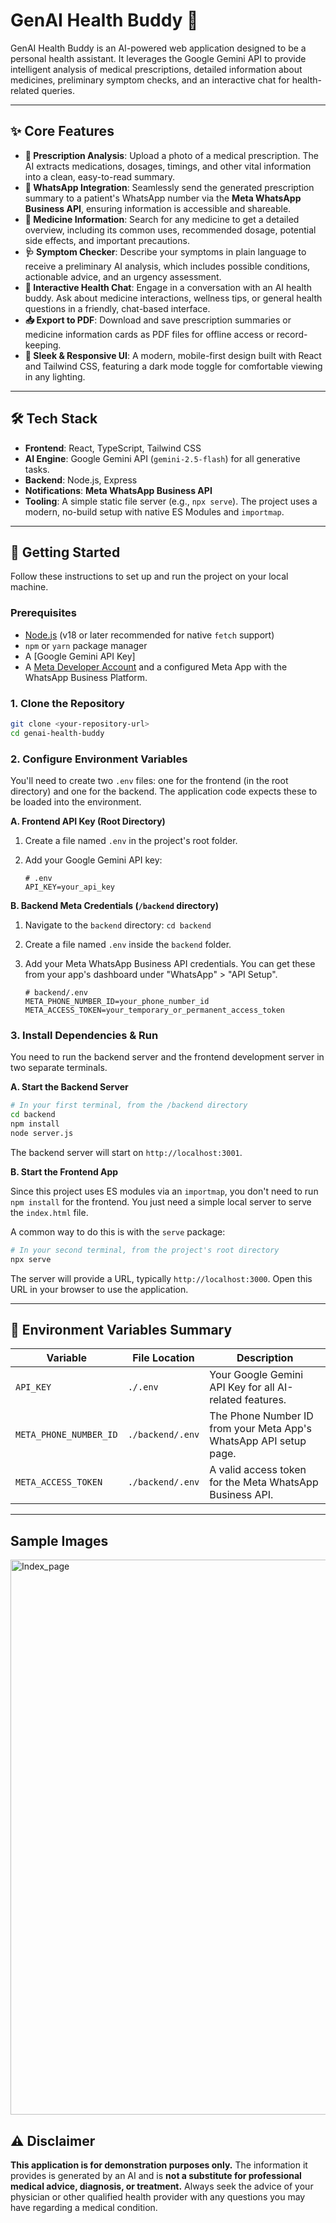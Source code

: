 # GenAI Health Buddy 🤖

GenAI Health Buddy is an AI-powered web application designed to be a personal health assistant. It leverages the Google Gemini API to provide intelligent analysis of medical prescriptions, detailed information about medicines, preliminary symptom checks, and an interactive chat for health-related queries.

---

## ✨ Core Features

-   **📄 Prescription Analysis**: Upload a photo of a medical prescription. The AI extracts medications, dosages, timings, and other vital information into a clean, easy-to-read summary.
-   **📱 WhatsApp Integration**: Seamlessly send the generated prescription summary to a patient's WhatsApp number via the **Meta WhatsApp Business API**, ensuring information is accessible and shareable.
-   **💊 Medicine Information**: Search for any medicine to get a detailed overview, including its common uses, recommended dosage, potential side effects, and important precautions.
-   **🩺 Symptom Checker**: Describe your symptoms in plain language to receive a preliminary AI analysis, which includes possible conditions, actionable advice, and an urgency assessment.
-   **💬 Interactive Health Chat**: Engage in a conversation with an AI health buddy. Ask about medicine interactions, wellness tips, or general health questions in a friendly, chat-based interface.
-   **📥 Export to PDF**: Download and save prescription summaries or medicine information cards as PDF files for offline access or record-keeping.
-   **🎨 Sleek & Responsive UI**: A modern, mobile-first design built with React and Tailwind CSS, featuring a dark mode toggle for comfortable viewing in any lighting.

---

## 🛠️ Tech Stack

-   **Frontend**: React, TypeScript, Tailwind CSS
-   **AI Engine**: Google Gemini API (`gemini-2.5-flash`) for all generative tasks.
-   **Backend**: Node.js, Express
-   **Notifications**: **Meta WhatsApp Business API**
-   **Tooling**: A simple static file server (e.g., `npx serve`). The project uses a modern, no-build setup with native ES Modules and `importmap`.

---

## 🚀 Getting Started

Follow these instructions to set up and run the project on your local machine.

### Prerequisites

-   [Node.js](https://nodejs.org/) (v18 or later recommended for native `fetch` support)
-   `npm` or `yarn` package manager
-   A [Google Gemini API Key]
-   A [Meta Developer Account](https://developers.facebook.com/) and a configured Meta App with the WhatsApp Business Platform.

### 1. Clone the Repository

```bash
git clone <your-repository-url>
cd genai-health-buddy
```

### 2. Configure Environment Variables

You'll need to create two `.env` files: one for the frontend (in the root directory) and one for the backend. The application code expects these to be loaded into the environment.

**A. Frontend API Key (Root Directory)**

1.  Create a file named `.env` in the project's root folder.
2.  Add your Google Gemini API key:

    ```env
    # .env
    API_KEY=your_api_key
    ```

**B. Backend Meta Credentials (`/backend` directory)**

1.  Navigate to the `backend` directory: `cd backend`
2.  Create a file named `.env` inside the `backend` folder.
3.  Add your Meta WhatsApp Business API credentials. You can get these from your app's dashboard under "WhatsApp" > "API Setup".

    ```env
    # backend/.env
    META_PHONE_NUMBER_ID=your_phone_number_id
    META_ACCESS_TOKEN=your_temporary_or_permanent_access_token
    ```

### 3. Install Dependencies & Run

You need to run the backend server and the frontend development server in two separate terminals.

**A. Start the Backend Server**

```bash
# In your first terminal, from the /backend directory
cd backend
npm install
node server.js
```

The backend server will start on `http://localhost:3001`.

**B. Start the Frontend App**

Since this project uses ES modules via an `importmap`, you don't need to run `npm install` for the frontend. You just need a simple local server to serve the `index.html` file.

A common way to do this is with the `serve` package:

```bash
# In your second terminal, from the project's root directory
npx serve
```

The server will provide a URL, typically `http://localhost:3000`. Open this URL in your browser to use the application.

---

## 🔐 Environment Variables Summary

| Variable                   | File Location      | Description                                                              |
| -------------------------- | ------------------ | ------------------------------------------------------------------------ |
| `API_KEY`                  | `./.env`           | Your Google Gemini API Key for all AI-related features.                  |
| `META_PHONE_NUMBER_ID`     | `./backend/.env`   | The Phone Number ID from your Meta App's WhatsApp API setup page.        |
| `META_ACCESS_TOKEN`        | `./backend/.env`   | A valid access token for the Meta WhatsApp Business API.                 |

---

## Sample Images 

<img width="1868" height="888" alt="Index_page" src="https://github.com/user-attachments/assets/010f503c-e56d-4bfb-897c-023138883424" />


## ⚠️ Disclaimer

**This application is for demonstration purposes only.** The information it provides is generated by an AI and is **not a substitute for professional medical advice, diagnosis, or treatment.** Always seek the advice of your physician or other qualified health provider with any questions you may have regarding a medical condition.
